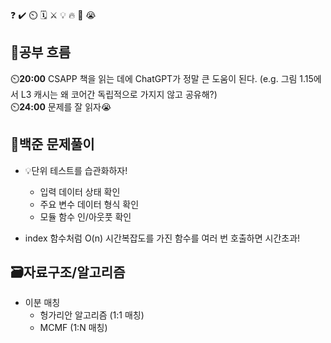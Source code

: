 ❓ ✔️ ⏲️ 🗓️ ⚔️ 💡 🔥 🎵 😭

## 🧠공부 흐름
⏲️**20:00** CSAPP 책을 읽는 데에 ChatGPT가 정말 큰 도움이 된다. (e.g. 그림 1.15에서 L3 캐시는 왜 코어간 독립적으로 가지지 않고 공유해?)  
⏲️**24:00** 문제를 잘 읽자😭

## 🔢백준 문제풀이
- 💡단위 테스트를 습관화하자!
    - 입력 데이터 상태 확인
    - 주요 변수 데이터 형식 확인
    - 모듈 함수 인/아웃풋 확인

- index 함수처럼 O(n) 시간복잡도를 가진 함수를 여러 번 호출하면 시간초과!

## 🗃️자료구조/알고리즘
- 이분 매칭
    - 헝가리안 알고리즘 (1:1 매칭)
    - MCMF (1:N 매칭)
